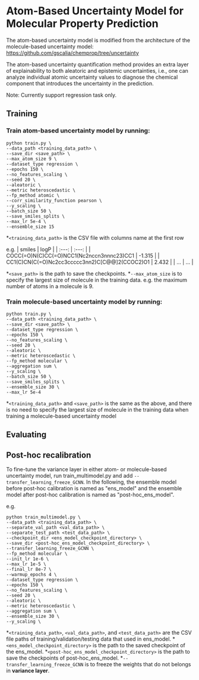 # Atom-Based Uncertainty Model for Molecular Property Prediction

The atom-based uncertainty model is modified from the architecture of the molecule-based uncertainty model: https://github.com/gscalia/chemprop/tree/uncertainty


The atom-based uncertainty quantification method provides an extra layer of explainability to both aleatoric and epistemic uncertainties, i.e., one can analyze individual atomic uncertainty values to diagnose the chemical component that introduces the uncertainty in the prediction.

Note:
Currently support regression task only.


## Training
### Train **atom-based uncertainty model** by running:
```
python train.py \
--data_path <training_data_path> \
--save_dir <save_path> \
--max_atom_size 9 \
--dataset_type regression \
--epochs 150 \
--no_features_scaling \
--seed 20 \
--aleatoric \
--metric heteroscedastic \
--fp_method atomic \
--corr_similarity_function pearson \
--y_scaling \
--batch_size 50 \
--save_smiles_splits \
--max_lr 5e-4 \
--ensemble_size 15
```
*`<training_data_path>` is the CSV file with columns name at the first row

e.g.
| smiles  | logP  |
| :---:   | :---: |
| COCC(=O)N(C)CC(=O)NCC1(Nc2nccn3nnnc23)CC1 | -1.315   | 
| CC1(C)CN(C(=O)Nc2cc3ccccc3nn2)C[C@@]2(CCOC2)O1 | 2.432   | 
| ... | ... |

*`<save_path>` is the path to save the checkpoints.
*`--max_atom_size` is to specify the largest size of molecule in the training data.
e.g. the maximum number of atoms in a molecule is 9.

### Train **molecule-based uncertainty model** by running:
```
python train.py \
--data_path <training_data_path> \
--save_dir <save_path> \
--dataset_type regression \
--epochs 150 \
--no_features_scaling \
--seed 20 \
--aleatoric \
--metric heteroscedastic \
--fp_method molecular \
--aggregation sum \
--y_scaling \
--batch_size 50 \
--save_smiles_splits \
--ensemble_size 30 \
--max_lr 5e-4 
```
*`<training_data_path>` and `<save_path>` is the same as the above, and there is no need to specify the largest size of molecule in the training data when training a molecule-based uncertainty model 

## Evaluating

## Post-hoc recalibration

To fine-tune the variance layer in either atom- or molecule-based uncertainty model, run train_multimodel.py and add `--transfer_learning_freeze_GCNN`.
In the following, the ensemble model before post-hoc calibration is named as "ens_model" and the ensemble model after post-hoc calibration is named as "post-hoc_ens_model".

e.g.
```
python train_multimodel.py \
--data_path <training_data_path> \
--separate_val_path <val_data_path> \
--separate_test_path <test_data_path> \
--checkpoint_dir <ens_model_checkpoint_directory> \
--save_dir <post-hoc_ens_model_checkpoint_directory> \
--transfer_learning_freeze_GCNN \
--fp_method molecular \
--init_lr 1e-6 \
--max_lr 1e-5 \
--final_lr 8e-7 \
--warmup_epochs 4 \
--dataset_type regression \
--epochs 150 \
--no_features_scaling \
--seed 20 \
--aleatoric \
--metric heteroscedastic \
--aggregation sum \
--ensemble_size 30 \
--y_scaling \
```
*`<training_data_path>`, `<val_data_path>`, and `<test_data_path>` are the CSV file paths of training/validation/testing data that used in ens_model.
*`<ens_model_checkpoint_directory>` is the path to the saved checkpoint of the ens_model.
*`<post-hoc_ens_model_checkpoint_directory>` is the path to save the checkpoints of post-hoc_ens_model.
*`--transfer_learning_freeze_GCNN` is to freeze the weights that do not belongs in **variance layer**.

